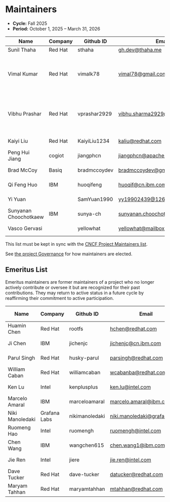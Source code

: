 # Maintainers

- **Cycle:** Fall 2025
- **Period:** October 1, 2025 – March 31, 2026

| Name                  | Company | Github ID    | Email                            | Role                                                          |
|-----------------------|---------|--------------|----------------------------------|---------------------------------------------------------------|
| Sunil Thaha           | Red Hat | sthaha       | <gh.dev@thaha.me>                | Project Lead                                                  |
| Vimal Kumar           | Red Hat | vimalk78     | <vimal78@gmail.com>              | Technical Committee, Release Management, Repository Oversight |
| Vibhu Prashar         | Red Hat | vprashar2929 | <vibhu.sharma2929@gmail.com>     | Technical Committee, Release Management, Repository Oversight |
| Kaiyi Liu             | Red Hat | KaiyiLiu1234 | <kaliu@redhat.com>               | Technical Committee                                           |
| Peng Hui Jiang        | cogiot  | jiangphcn    | <jiangphcn@apache.org>           | Technical Committee                                           |
| Brad McCoy            | Basiq   | bradmccoydev | <bradmccoydev@gmail.com>         | Technical Committee                                           |
| Qi Feng Huo           | IBM     | huoqifeng    | <huoqif@cn.ibm.com>              | Technical Committee                                           |
| Yi Yuan               |         | SamYuan1990  | <yy19902439@126.com>             | Community Engagement                                          |
| Sunyanan Choochotkaew | IBM     | sunya-ch     | <sunyanan.choochotkaew1@ibm.com> | Community Engagement                                          |
| Vasco Gervasi         |         | yellowhat    | <yellowhat@mailbox.org>          | Helm Chart Maintainer                                         |

This list must be kept in sync with the
[CNCF Project Maintainers list](https://github.com/cncf/foundation/blob/master/project-maintainers.csv).

See [the project Governance](GOVERNANCE.md) for how maintainers are elected.

## Emeritus List

Emeritus maintainers are former maintainers of a project who no longer actively contribute or oversee it but are recognized for their past contributions.
They may return to active status in a future cycle by reaffirming their commitment to active participation.

| Name            | Company      | Github ID      | Email                         | Last cycle  |
|-----------------|--------------|----------------|-------------------------------|-------------|
| Huamin Chen     | Red Hat      | rootfs         | <hchen@redhat.com>            | Spring 2025 |
| Ji Chen         | IBM          | jichenjc       | <jichenjc@cn.ibm.com>         | Spring 2025 |
| Parul Singh     | Red Hat      | husky-parul    | <parsingh@redhat.com>         | Spring 2025 |
| William Caban   | Red Hat      | williamcaban   | <wcabanba@redhat.com>         | Spring 2025 |
| Ken Lu          | Intel        | kenplusplus    | <ken.lu@intel.com>            | Spring 2025 |
| Marcelo Amaral  | IBM          | marceloamaral  | <marcelo.amaral@ibm.com>      | Spring 2025 |
| Niki Manoledaki | Grafana Labs | nikimanoledaki | <niki.manoledaki@grafana.com> | Spring 2025 |
| Ruomeng Hao     | Intel        | ruomengh       | <ruomengh@intel.com>          | Spring 2025 |
| Chen Wang       | IBM          | wangchen615    | <chen.wang1@ibm.com>          | Spring 2025 |
| Jie Ren         | Intel        | jiere          | <jie.ren@intel.com>           | Spring 2025 |
| Dave Tucker     | Red Hat      | dave-tucker    | <datucker@redhat.com>         | Spring 2025 |
| Maryam Tahhan   | Red Hat      | maryamtahhan   | <mtahhan@redhat.com>          | Spring 2025 |
